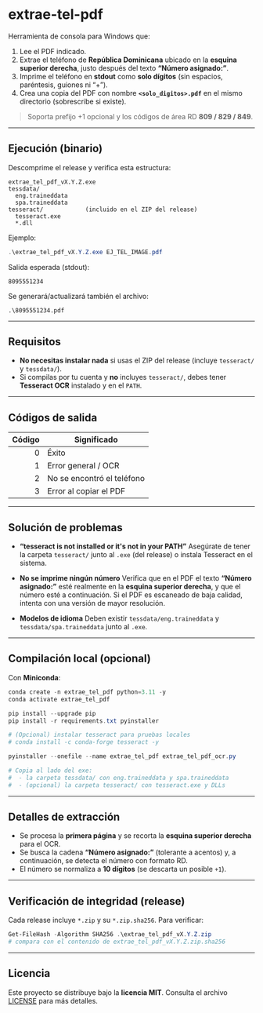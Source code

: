 # extrae-tel-pdf

Herramienta de consola para Windows que:

1. Lee el PDF indicado.
2. Extrae el teléfono de **República Dominicana** ubicado en la **esquina superior derecha**, justo después del texto **“Número asignado:”**.
3. Imprime el teléfono en **stdout** como **solo dígitos** (sin espacios, paréntesis, guiones ni “+”).
4. Crea una copia del PDF con nombre **`<solo_digitos>.pdf`** en el mismo directorio (sobrescribe si existe).

> Soporta prefijo +1 opcional y los códigos de área RD **809 / 829 / 849**.

---

## Ejecución (binario)

Descomprime el release y verifica esta estructura:

```
extrae_tel_pdf_vX.Y.Z.exe
tessdata/
  eng.traineddata
  spa.traineddata
tesseract/            (incluido en el ZIP del release)
  tesseract.exe
  *.dll
```

Ejemplo:

```powershell
.\extrae_tel_pdf_vX.Y.Z.exe EJ_TEL_IMAGE.pdf
```

Salida esperada (stdout):

```
8095551234
```

Se generará/actualizará también el archivo:

```
.\8095551234.pdf
```

---

## Requisitos

* **No necesitas instalar nada** si usas el ZIP del release (incluye `tesseract/` y `tessdata/`).
* Si compilas por tu cuenta y **no** incluyes `tesseract/`, debes tener **Tesseract OCR** instalado y en el `PATH`.

---

## Códigos de salida

| Código | Significado                |
| -----: | -------------------------- |
|      0 | Éxito                      |
|      1 | Error general / OCR        |
|      2 | No se encontró el teléfono |
|      3 | Error al copiar el PDF     |

---

## Solución de problemas

* **“tesseract is not installed or it's not in your PATH”**
  Asegúrate de tener la carpeta `tesseract/` junto al `.exe` (del release) o instala Tesseract en el sistema.

* **No se imprime ningún número**
  Verifica que en el PDF el texto **“Número asignado:”** esté realmente en la **esquina superior derecha**, y que el número esté a continuación. Si el PDF es escaneado de baja calidad, intenta con una versión de mayor resolución.

* **Modelos de idioma**
  Deben existir `tessdata/eng.traineddata` y `tessdata/spa.traineddata` junto al `.exe`.

---

## Compilación local (opcional)

Con **Miniconda**:

```powershell
conda create -n extrae_tel_pdf python=3.11 -y
conda activate extrae_tel_pdf

pip install --upgrade pip
pip install -r requirements.txt pyinstaller

# (Opcional) instalar tesseract para pruebas locales
# conda install -c conda-forge tesseract -y

pyinstaller --onefile --name extrae_tel_pdf extrae_tel_pdf_ocr.py

# Copia al lado del exe:
#  - la carpeta tessdata/ con eng.traineddata y spa.traineddata
#  - (opcional) la carpeta tesseract/ con tesseract.exe y DLLs
```

---

## Detalles de extracción

* Se procesa la **primera página** y se recorta la **esquina superior derecha** para el OCR.
* Se busca la cadena **“Número asignado:”** (tolerante a acentos) y, a continuación, se detecta el número con formato RD.
* El número se normaliza a **10 dígitos** (se descarta un posible `+1`).

---

## Verificación de integridad (release)

Cada release incluye `*.zip` y su `*.zip.sha256`. Para verificar:

```powershell
Get-FileHash -Algorithm SHA256 .\extrae_tel_pdf_vX.Y.Z.zip
# compara con el contenido de extrae_tel_pdf_vX.Y.Z.zip.sha256
```

---

## Licencia

Este proyecto se distribuye bajo la **licencia MIT**. Consulta el archivo [LICENSE](LICENSE) para más detalles.
